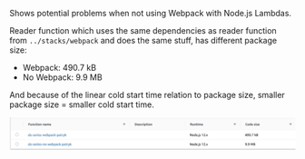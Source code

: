 Shows potential problems when not using Webpack with Node.js Lambdas.

Reader function which uses the same dependencies as reader function from `../stacks/webpack` 
and does the same stuff, has different package size:

- Webpack: 490.7 kB
- No Webpack: 9.9 MB

And because of the linear cold start time relation to package size, smaller package size = 
smaller cold start time.


![](./package-size.jpg)